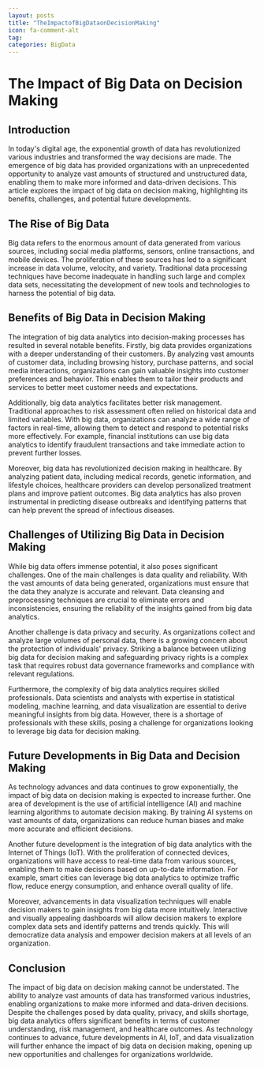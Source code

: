 ```yaml
---
layout: posts
title: "TheImpactofBigDataonDecisionMaking"
icon: fa-comment-alt
tag:      
categories: BigData
---
```



# The Impact of Big Data on Decision Making

## Introduction

In today's digital age, the exponential growth of data has revolutionized various industries and transformed the way decisions are made. The emergence of big data has provided organizations with an unprecedented opportunity to analyze vast amounts of structured and unstructured data, enabling them to make more informed and data-driven decisions. This article explores the impact of big data on decision making, highlighting its benefits, challenges, and potential future developments.

## The Rise of Big Data

Big data refers to the enormous amount of data generated from various sources, including social media platforms, sensors, online transactions, and mobile devices. The proliferation of these sources has led to a significant increase in data volume, velocity, and variety. Traditional data processing techniques have become inadequate in handling such large and complex data sets, necessitating the development of new tools and technologies to harness the potential of big data.

## Benefits of Big Data in Decision Making

The integration of big data analytics into decision-making processes has resulted in several notable benefits. Firstly, big data provides organizations with a deeper understanding of their customers. By analyzing vast amounts of customer data, including browsing history, purchase patterns, and social media interactions, organizations can gain valuable insights into customer preferences and behavior. This enables them to tailor their products and services to better meet customer needs and expectations.

Additionally, big data analytics facilitates better risk management. Traditional approaches to risk assessment often relied on historical data and limited variables. With big data, organizations can analyze a wide range of factors in real-time, allowing them to detect and respond to potential risks more effectively. For example, financial institutions can use big data analytics to identify fraudulent transactions and take immediate action to prevent further losses.

Moreover, big data has revolutionized decision making in healthcare. By analyzing patient data, including medical records, genetic information, and lifestyle choices, healthcare providers can develop personalized treatment plans and improve patient outcomes. Big data analytics has also proven instrumental in predicting disease outbreaks and identifying patterns that can help prevent the spread of infectious diseases.

## Challenges of Utilizing Big Data in Decision Making

While big data offers immense potential, it also poses significant challenges. One of the main challenges is data quality and reliability. With the vast amounts of data being generated, organizations must ensure that the data they analyze is accurate and relevant. Data cleansing and preprocessing techniques are crucial to eliminate errors and inconsistencies, ensuring the reliability of the insights gained from big data analytics.

Another challenge is data privacy and security. As organizations collect and analyze large volumes of personal data, there is a growing concern about the protection of individuals' privacy. Striking a balance between utilizing big data for decision making and safeguarding privacy rights is a complex task that requires robust data governance frameworks and compliance with relevant regulations.

Furthermore, the complexity of big data analytics requires skilled professionals. Data scientists and analysts with expertise in statistical modeling, machine learning, and data visualization are essential to derive meaningful insights from big data. However, there is a shortage of professionals with these skills, posing a challenge for organizations looking to leverage big data for decision making.

## Future Developments in Big Data and Decision Making

As technology advances and data continues to grow exponentially, the impact of big data on decision making is expected to increase further. One area of development is the use of artificial intelligence (AI) and machine learning algorithms to automate decision making. By training AI systems on vast amounts of data, organizations can reduce human biases and make more accurate and efficient decisions.

Another future development is the integration of big data analytics with the Internet of Things (IoT). With the proliferation of connected devices, organizations will have access to real-time data from various sources, enabling them to make decisions based on up-to-date information. For example, smart cities can leverage big data analytics to optimize traffic flow, reduce energy consumption, and enhance overall quality of life.

Moreover, advancements in data visualization techniques will enable decision makers to gain insights from big data more intuitively. Interactive and visually appealing dashboards will allow decision makers to explore complex data sets and identify patterns and trends quickly. This will democratize data analysis and empower decision makers at all levels of an organization.

## Conclusion

The impact of big data on decision making cannot be understated. The ability to analyze vast amounts of data has transformed various industries, enabling organizations to make more informed and data-driven decisions. Despite the challenges posed by data quality, privacy, and skills shortage, big data analytics offers significant benefits in terms of customer understanding, risk management, and healthcare outcomes. As technology continues to advance, future developments in AI, IoT, and data visualization will further enhance the impact of big data on decision making, opening up new opportunities and challenges for organizations worldwide.